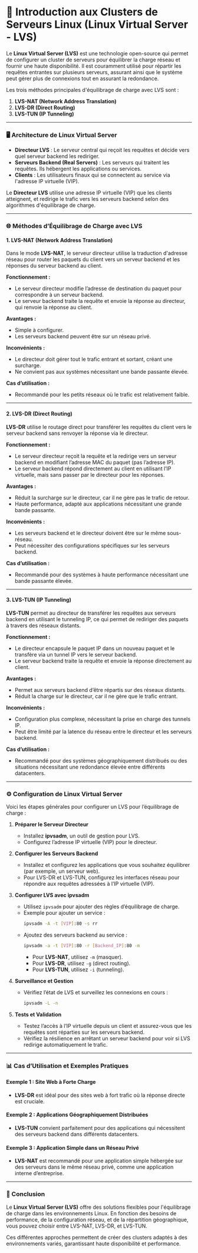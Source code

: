 

# 📌 Introduction aux Clusters de Serveurs Linux (Linux Virtual Server - LVS)

Le **Linux Virtual Server (LVS)** est une technologie open-source qui permet de configurer un cluster de serveurs pour équilibrer la charge réseau et fournir une haute disponibilité. Il est couramment utilisé pour répartir les requêtes entrantes sur plusieurs serveurs, assurant ainsi que le système peut gérer plus de connexions tout en assurant la redondance.

Les trois méthodes principales d'équilibrage de charge avec LVS sont :
1. **LVS-NAT (Network Address Translation)**
2. **LVS-DR (Direct Routing)**
3. **LVS-TUN (IP Tunneling)**

---

### 🖥️ Architecture de Linux Virtual Server

- **Directeur LVS** : Le serveur central qui reçoit les requêtes et décide vers quel serveur backend les rediriger.
- **Serveurs Backend (Real Servers)** : Les serveurs qui traitent les requêtes. Ils hébergent les applications ou services.
- **Clients** : Les utilisateurs finaux qui se connectent au service via l'adresse IP virtuelle (VIP).

Le **Directeur LVS** utilise une adresse IP virtuelle (VIP) que les clients atteignent, et redirige le trafic vers les serveurs backend selon des algorithmes d'équilibrage de charge.

---

### 🌐 Méthodes d’Équilibrage de Charge avec LVS

#### 1. LVS-NAT (Network Address Translation)

Dans le mode **LVS-NAT**, le serveur directeur utilise la traduction d'adresse réseau pour router les paquets du client vers un serveur backend et les réponses du serveur backend au client.

**Fonctionnement :**
- Le serveur directeur modifie l’adresse de destination du paquet pour correspondre à un serveur backend.
- Le serveur backend traite la requête et envoie la réponse au directeur, qui renvoie la réponse au client.

**Avantages :**
- Simple à configurer.
- Les serveurs backend peuvent être sur un réseau privé.

**Inconvénients :**
- Le directeur doit gérer tout le trafic entrant et sortant, créant une surcharge.
- Ne convient pas aux systèmes nécessitant une bande passante élevée.

**Cas d’utilisation :**
- Recommandé pour les petits réseaux où le trafic est relativement faible.

---

#### 2. LVS-DR (Direct Routing)

**LVS-DR** utilise le routage direct pour transférer les requêtes du client vers le serveur backend sans renvoyer la réponse via le directeur.

**Fonctionnement :**
- Le serveur directeur reçoit la requête et la redirige vers un serveur backend en modifiant l’adresse MAC du paquet (pas l’adresse IP).
- Le serveur backend répond directement au client en utilisant l’IP virtuelle, mais sans passer par le directeur pour les réponses.

**Avantages :**
- Réduit la surcharge sur le directeur, car il ne gère pas le trafic de retour.
- Haute performance, adapté aux applications nécessitant une grande bande passante.

**Inconvénients :**
- Les serveurs backend et le directeur doivent être sur le même sous-réseau.
- Peut nécessiter des configurations spécifiques sur les serveurs backend.

**Cas d’utilisation :**
- Recommandé pour des systèmes à haute performance nécessitant une bande passante élevée.

---

#### 3. LVS-TUN (IP Tunneling)

**LVS-TUN** permet au directeur de transférer les requêtes aux serveurs backend en utilisant le tunneling IP, ce qui permet de rediriger des paquets à travers des réseaux distants.

**Fonctionnement :**
- Le directeur encapsule le paquet IP dans un nouveau paquet et le transfère via un tunnel IP vers le serveur backend.
- Le serveur backend traite la requête et envoie la réponse directement au client.

**Avantages :**
- Permet aux serveurs backend d’être répartis sur des réseaux distants.
- Réduit la charge sur le directeur, car il ne gère que le trafic entrant.

**Inconvénients :**
- Configuration plus complexe, nécessitant la prise en charge des tunnels IP.
- Peut être limité par la latence du réseau entre le directeur et les serveurs backend.

**Cas d’utilisation :**
- Recommandé pour des systèmes géographiquement distribués ou des situations nécessitant une redondance élevée entre différents datacenters.

---

### ⚙️ Configuration de Linux Virtual Server

Voici les étapes générales pour configurer un LVS pour l’équilibrage de charge :

1. **Préparer le Serveur Directeur**
   - Installez **ipvsadm**, un outil de gestion pour LVS.
   - Configurez l’adresse IP virtuelle (VIP) pour le directeur.

2. **Configurer les Serveurs Backend**
   - Installez et configurez les applications que vous souhaitez équilibrer (par exemple, un serveur web).
   - Pour LVS-DR et LVS-TUN, configurez les interfaces réseau pour répondre aux requêtes adressées à l’IP virtuelle (VIP).

3. **Configurer LVS avec ipvsadm**
   - Utilisez `ipvsadm` pour ajouter des règles d’équilibrage de charge.
   - Exemple pour ajouter un service :
     ```bash
     ipvsadm -A -t [VIP]:80 -s rr
     ```
   - Ajoutez des serveurs backend au service :
     ```bash
     ipvsadm -a -t [VIP]:80 -r [Backend_IP]:80 -m
     ```
     - Pour **LVS-NAT**, utilisez `-m` (masquer).
     - Pour **LVS-DR**, utilisez `-g` (direct routing).
     - Pour **LVS-TUN**, utilisez `-i` (tunneling).

4. **Surveillance et Gestion**
   - Vérifiez l’état de LVS et surveillez les connexions en cours :
     ```bash
     ipvsadm -L -n
     ```

5. **Tests et Validation**
   - Testez l’accès à l’IP virtuelle depuis un client et assurez-vous que les requêtes sont réparties sur les serveurs backend.
   - Vérifiez la résilience en arrêtant un serveur backend pour voir si LVS redirige automatiquement le trafic.

---

### 📊 Cas d’Utilisation et Exemples Pratiques

#### Exemple 1 : Site Web à Forte Charge
- **LVS-DR** est idéal pour des sites web à fort trafic où la réponse directe est cruciale.

#### Exemple 2 : Applications Géographiquement Distribuées
- **LVS-TUN** convient parfaitement pour des applications qui nécessitent des serveurs backend dans différents datacenters.

#### Exemple 3 : Application Simple dans un Réseau Privé
- **LVS-NAT** est recommandé pour une application simple hébergée sur des serveurs dans le même réseau privé, comme une application interne d’entreprise.

---

### 🧠 Conclusion

Le **Linux Virtual Server (LVS)** offre des solutions flexibles pour l'équilibrage de charge dans les environnements Linux. En fonction des besoins de performance, de la configuration réseau, et de la répartition géographique, vous pouvez choisir entre LVS-NAT, LVS-DR, et LVS-TUN.

Ces différentes approches permettent de créer des clusters adaptés à des environnements variés, garantissant haute disponibilité et performance.
